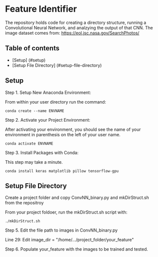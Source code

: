# Feature Identifier 

The repository holds code for creating a directory structure, running a Convolutional Neural Network, and analzying the output of that CNN. The image dataset comes from: 
https://eol.jsc.nasa.gov/SearchPhotos/ 


## Table of contents
* [Setup] (#setup)
* [Setup File Directory] (#setup-file-directory)








## Setup
Step 1. Setup New Anaconda Environment:

From within your user directory run the command:
```
conda create --name ENVNAME
```

Step 2. Activate your Project Environment: 

After activating your environment, you should see the name of your environment in parenthesis on the left of your user name.
```
conda activate ENVNAME
```

Step 3. Install Packages with Conda:

This step may take a minute. 
```
conda install keras matplotlib pillow tensorflow-gpu
```


## Setup File Directory 

Create a project folder and copy ConvNN_binary.py and mkDirStruct.sh from the repositroy

From your project foldoer, run the mkDirStruct.sh script with: 

```
./mkDirStruct.sh
```

Step 5. Edit the file path to images in ConvNN_binary.py

Line 29: Edit image_dir = "/home/.../project_folder/your_feature"

Step 6. Populate your_feature with the images to be trained and tested.

















